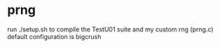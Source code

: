# prng
run ./setup.sh to compile the TestU01 suite and my custom rng (prng.c)
default configuration is bigcrush
